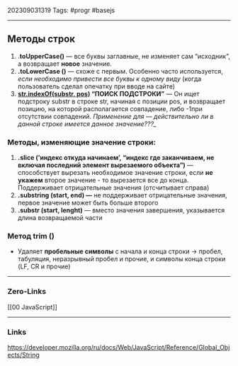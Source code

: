 202309031319
Tags: #progr #basejs 

---
## Методы строк
1. .**toUpperCase()** — все буквы заглавные, не изменяет сам “исходник”, а возвращает **новое** значение.
2.  **.toLowerCase ()** — схоже с первым. Особенно часто используется, *если необходимо привести все буквы к одному виду* (когда пользователь сделал опечатку при вводе на сайте)
3. **[str.indexOf(substr, pos)](https://developer.mozilla.org/ru/docs/Web/JavaScript/Reference/Global_Objects/String/indexOf) “ПОИСК ПОДСТРОКИ”** — Он ищет подстроку substr в строке str, начиная с позиции pos, и возвращает позицию, на которой располагается совпадение, либо -1при отсутствии совпадений.
*Применение для — действительно ли в данной строке имеется данное значение???_*

### Методы, изменяющие значение строки:
1. **.slice (’индекс откуда начинаем’, “индекс где заканчиваем, не включая последний элемент вырезаемого объекта”)** — способствует вырезать необходимое значение строки, если **не укажем** второе значение - то вырезается все до конца. Поддерживает отрицательные значения (отсчитывает справа)
2. **.substring (start, end) —** не поддерживает отрицательные значения, первое значение может быть больше второго
3. **.substr (start, lenght)** — вместо значения завершения, указывается длина возвращаемой части
 
### Метод **trim** ()
- Удаляет **пробельные символы** с начала и конца строки → пробел, табуляция, неразрывный пробел и прочие, и символы конца строки (LF, CR и прочие)

---
### Zero-Links
[[00 JavaScript]]

---
### Links
https://developer.mozilla.org/ru/docs/Web/JavaScript/Reference/Global_Objects/String